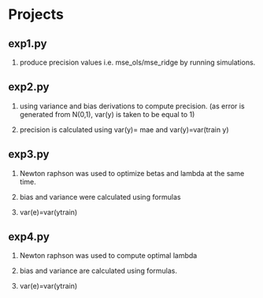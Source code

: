 # Projects
## exp1.py

1) produce precision values i.e. mse_ols/mse_ridge by running simulations.

## exp2.py

1) using variance and bias derivations to compute precision. (as error is generated from N(0,1), var(y) is taken 
to be equal to 1)

2) precision is calculated using var(y)= mae and var(y)=var(train y)

## exp3.py

1) Newton raphson was used to optimize betas and lambda at the same time.

2) bias and variance were calculated using formulas

3) var(e)=var(ytrain)

## exp4.py

1) Newton raphson was used to compute optimal lambda

2) bias and variance are calculated using formulas.

3) var(e)=var(ytrain)

